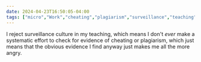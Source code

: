 ```yaml
---
date: 2024-04-23T16:50:05-04:00
tags: ["micro","Work","cheating","plagiarism","surveillance","teaching"]
---
```

I reject surveillance culture in my teaching, which means I don't *ever* make a systematic effort to check for evidence of cheating or plagiarism, which just means that the obvious evidence I find anyway just makes me all the more angry.